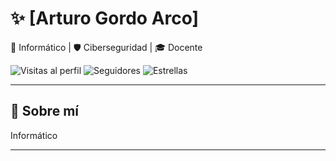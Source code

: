 # ✨ [Arturo Gordo Arco]

🧠 Informático | 🛡️ Ciberseguridad | 🎓 Docente

![Visitas al perfil](https://komarev.com/ghpvc/?username=ArturoGA-creator&label=Visitas%20al%20perfil) 
![Seguidores](https://img.shields.io/github/followers/ArturoGA-creator?label=Seguidores&style=social) 
![Estrellas](https://img.shields.io/github/stars/ArturoGA-creator?label=Estrellas&style=social)

---

## 🧩 Sobre mí

Informático

---
